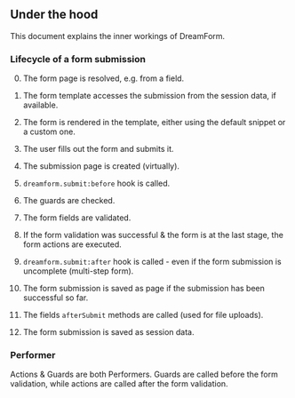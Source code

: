 ## Under the hood

This document explains the inner workings of DreamForm.

### Lifecycle of a form submission

0. The form page is resolved, e.g. from a field.

1. The form template accesses the submission from the session data, if available.

2. The form is rendered in the template, either using the default snippet or a custom one.

3. The user fills out the form and submits it.

4. The submission page is created (virtually).

5. `dreamform.submit:before` hook is called.

6. The guards are checked.

7. The form fields are validated.

8. If the form validation was successful & the form is at the last stage, the form actions are executed.

9. `dreamform.submit:after` hook is called - even if the form submission is uncomplete (multi-step form).

10. The form submission is saved as page if the submission has been successful so far.

11. The fields `afterSubmit` methods are called (used for file uploads).

12. The form submission is saved as session data.

### Performer

Actions & Guards are both Performers. Guards are called before the form validation, while actions are called after the form validation.
